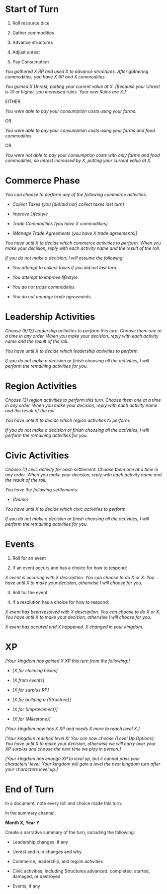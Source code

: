 # Start of Turn

1. Roll resource dice

2. Gather commodities

3. Advance structures

4. Adjust unrest

5. Pay Consumption

*You gathered X RP and used X to advance structures. After gathering commodities, you have X RP and X commodities.*

*You gained X Unrest, putting your current value at X. [Because your Unrest is 10 or higher, you increased ruins. Your new Ruins are X.]*

EITHER

*You were able to pay your consumption costs using your farms.*

OR

*You were able to pay your consumption costs using your farms and food commodities.*

OR

*You were not able to pay your consumption costs with only farms and food commodities, so unrest increased by X, putting your current value at X.*

# Commerce Phase

*You can choose to perform any of the following commerce activities:*

- *Collect Taxes (you [did/did not] collect taxes last turn)*

- *Improve Lifestyle*

- *Trade Commodities (you have X commodities)*

- *[Manage Trade Agreements (you have X trade agreements)]*

*You have until X to decide which commerce activities to perform. When you make your decision, reply with each activity name and the result of the roll.*

*If you do not make a decision, I will assume the following:*

- *You attempt to collect taxes if you did not last turn.*

- *You attempt to improve lifestyle.*

- *You do not trade commodities.*

- *You do not manage trade agreements.*

# Leadership Activities

*Choose (8/12) leadership activities to perform this turn. Choose them one at a time in any order. When you make your decision, reply with each activity name and the result of the roll.*

*You have until X to decide which leadership activities to perform.*

*If you do not make a decision or finish choosing all the activities, I will perform the remaining activities for you.*

# Region Activities

*Choose (3) region activities to perform this turn. Choose them one at a time in any order. When you make your decision, reply with each activity name and the result of the roll.*

*You have until X to decide which region activities to perform.*

*If you do not make a decision or finish choosing all the activities, I will perform the remaining activities for you.*

# Civic Activities

*Choose (1) civic activity for each settlement. Choose them one at a time in any order. When you make your decision, reply with each activity name and the result of the roll.*

*You have the following settlements:*

- *{Name}*

*You have until X to decide which civic activities to perform.*

*If you do not make a decision or finish choosing all the activities, I will perform the remaining activities for you.*

# Events

1. Roll for an event

2. If an event occurs and has a choice for how to respond:

*X event is occuring with X description. You can choose to do X or X. You have until X to make your decision, otherwise I will choose for you.*

3. Roll for the event

4. If a resolution has a choice for how to respond:

*X event has been resolved with X description. You can choose to do X or X. You have until X to make your decision, otherwise I will choose for you.*

*X event has occured and X happened. X changed in your kingdom.*

# XP

*[Your kingdom has gained X XP this turn from the following:]*

- *[X for claiming hexes]*

- *[X from events]*

- *[X for surplus RP]*

- *[X for building a {Structure}]*

- *[X for {Improvement}]*

- *[X for {Milestone}]*

*[Your kingdom now has X XP and needs X more to reach level X.]*

*[Your kingdom reached level X! You can now choose {Level Up Options}. You have until X to make your decision, otherwise we will carry over your XP surplus and choose the next time we play in person.]*

*[Your kingdom has enough XP to level up, but it cannot pass your characters' level. Your kingdom will gain a level the next kingdom turn after your characters level up.]*

# End of Turn

In a document, note every roll and choice made this turn.

In the summary channel:

**Month X, Year Y**

Create a narrative summary of the turn, including the following:

- Leadership changes, if any

- Unrest and ruin changes and why

- Commerce, leadership, and region activities

- Civic activities, including Structures advanced, completed, started, damaged, or destroyed

- Events, if any
